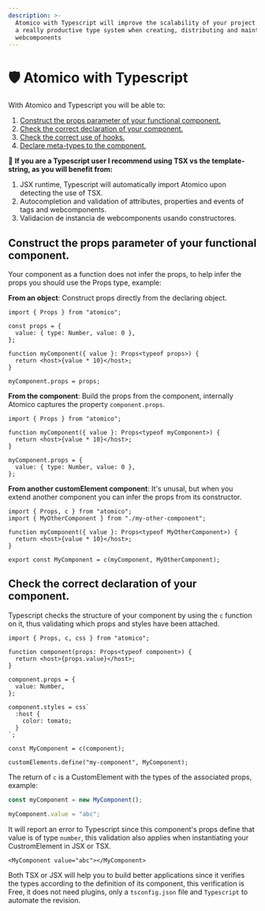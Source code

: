 ```yaml
---
description: >-
  Atomico with Typescript will improve the scalability of your project thanks to
  a really productive type system when creating, distributing and maintaining
  webcomponents
---
```


# 🛡 Atomico with Typescript

With Atomico and Typescript you will be able to:

1. [Construct the props parameter of your functional component.](./#construct-the-props-parameter-of-your-functional-component.)
2. [Check the correct declaration of your component.](./#check-the-correct-declaration-of-your-component.)
3. [Check the correct use of hooks.](check-the-correct-use-of-hooks.md)
4. [Declare meta-types to the component.](meta-types/declare-meta-types-to-the-component.md)

📌 **If you are a Typescript user I recommend using TSX vs the template-string, as you will benefit from:**

1. JSX runtime, Typescript will automatically import Atomico upon detecting the use of TSX.
2. Autocompletion and validation of attributes, properties and events of tags and webcomponents.
3. Validacion de instancia de webcomponents usando constructores.

## Construct the props parameter of your functional component.

Your component as a function does not infer the props, to help infer the props you should use the Props type, example:

**From an object**: Construct props directly from the declaring object.

```tsx
import { Props } from "atomico";

const props = {
  value: { type: Number, value: 0 },
};

function myComponent({ value }: Props<typeof props>) {
  return <host>{value * 10}</host>;
}

myComponent.props = props;
```

**From the component**: Build the props from the component, internally Atomico captures the property `component.props`.

```tsx
import { Props } from "atomico";

function myComponent({ value }: Props<typeof myComponent>) {
  return <host>{value * 10}</host>;
}

myComponent.props = {
  value: { type: Number, value: 0 },
};
```

**From another customElement component**: It's unusal, but when you extend another component you can infer the props from its constructor.

```tsx
import { Props, c } from "atomico";
import { MyOtherComponent } from "./my-other-component";

function myComponent({ value }: Props<typeof MyOtherComponent>) {
  return <host>{value * 10}</host>;
}

export const MyComponent = c(myComponent, MyOtherComponent);
```

## Check the correct declaration of your component.

Typescript checks the structure of your component by using the `c` function on it, thus validating which props and styles have been attached.

```tsx
import { Props, c, css } from "atomico";

function component(props: Props<typeof component>) {
  return <host>{props.value}</host>;
}

component.props = {
  value: Number,
};

component.styles = css`
  :host {
    color: tomato;
  }
`;

const MyComponent = c(component);

customElements.define("my-component", MyComponent);
```

The return of `c` is a CustomElement with the types of the associated props, example:

```typescript
const myComponent = new MyComponent();

myComponent.value = "abc";
```

It will report an error to Typescript since this component's props define that value is of type `number`, this validation also applies when instantiating your CustromElement in JSX or TSX.

```tsx
<MyComponent value="abc"></MyComponent>
```

Both TSX or JSX will help you to build better applications since it verifies the types according to the definition of its component, this verification is Free, it does not need plugins, only a `tsconfig.json` file and `Typescript` to automate the revision.
